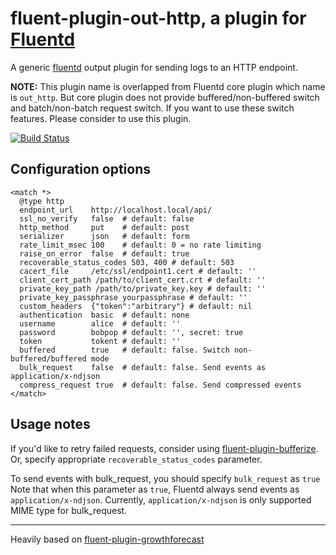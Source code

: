 # fluent-plugin-out-http, a plugin for [Fluentd](http://fluentd.org)

A generic [fluentd][1] output plugin for sending logs to an HTTP endpoint.

**NOTE:** This plugin name is overlapped from Fluentd core plugin which name is `out_http`. But core plugin does not provide buffered/non-buffered switch and batch/non-batch request switch. If you want to use these switch features. Please consider to use this plugin.

[![Build Status](https://travis-ci.org/fluent-plugins-nursery/fluent-plugin-out-http.svg?branch=master)](https://travis-ci.org/fluent-plugins-nursery/fluent-plugin-out-http)

## Configuration options

    <match *>
      @type http
      endpoint_url    http://localhost.local/api/
      ssl_no_verify   false  # default: false
      http_method     put    # default: post
      serializer      json   # default: form
      rate_limit_msec 100    # default: 0 = no rate limiting
      raise_on_error  false  # default: true
      recoverable_status_codes 503, 400 # default: 503
      cacert_file     /etc/ssl/endpoint1.cert # default: ''
      client_cert_path /path/to/client_cert.crt # default: ''
      private_key_path /path/to/private_key.key # default: ''
      private_key_passphrase yourpassphrase # default: ''
      custom_headers  {"token":"arbitrary"} # default: nil
      authentication  basic  # default: none
      username        alice  # default: ''
      password        bobpop # default: '', secret: true
      token           tokent # default: ''
      buffered        true   # default: false. Switch non-buffered/buffered mode
      bulk_request    false  # default: false. Send events as application/x-ndjson
      compress_request true  # default: false. Send compressed events
    </match>

## Usage notes

If you'd like to retry failed requests, consider using [fluent-plugin-bufferize][3].
Or, specify appropriate `recoverable_status_codes` parameter.

To send events with bulk_request, you should specify `bulk_request` as `true`
Note that when this parameter as `true`, Fluentd always send events as `application/x-ndjson`.
Currently, `application/x-ndjson` is only supported MIME type for bulk_request.

----

Heavily based on [fluent-plugin-growthforecast][2]

  [1]: http://fluentd.org/
  [2]: https://github.com/tagomoris/fluent-plugin-growthforecast
  [3]: https://github.com/sabottenda/fluent-plugin-bufferize
